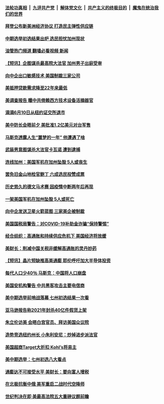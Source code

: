 ####  [法轮功真相](../../../../basic/blob/master/README.md?t=06101131) &nbsp;|&nbsp; [九评共产党](../../../../9ping.md/blob/master/README.md?t=06101131) &nbsp;|&nbsp; [解体党文化](../../../../jtdwh.md/blob/master/README.md?t=06101131)  &nbsp;|&nbsp; [共产主义的终极目的](../../../../gczydzjmd.md/blob/master/README.md?t=06101131) &nbsp;|&nbsp; [魔鬼在统治我们的世界](../../../../mgztzwmdsj.md/blob/master/README.md?t=06101131) 

#### [拜登公布新美洲经济协议 打造民主弹性供应链](../pages/prog203/a103451486.md?t=06101131) 

#### [中期选举初选结果出炉 选民担忧加州现状](../pages/prog203/a103451468.md?t=06101131) 

#### [油管热门频道 翻墙必看视频 新闻](http://45.76.130.85:81/youtube.html?06101131)

#### [【短讯】企图谋杀最高院大法官 加州男子出庭受审](../pages/prog203/a103451463.md?t=06101131) 

#### [向中企出口敏感技术 美国制裁三家公司](../pages/prog203/a103451458.md?t=06101131) 

#### [美抵押贷款需求降至22年来最低](../pages/prog203/a103451449.md?t=06101131) 

#### [美调查报告 曝中共倚赖西方技术设备活摘器官](../pages/prog203/a103451441.md?t=06101131) 

#### [滴滴6月10日从纽约证交所退市](../pages/prog203/a103451348.md?t=06101131) 

#### [美中防长会晤前夕 美批准1.2亿美元对台军售](../pages/prog203/a103451320.md?t=06101131) 

#### [马斯克透露人生“噩梦的一年” 他遭遇了啥](../pages/prog203/a103451305.md?t=06101131) 

#### [武装男意图谋杀大法官卡瓦诺 遭到逮捕](../pages/prog203/a103450981.md?t=06101131) 

#### [连线加州：美国军机在加州坠毁 5人或丧生](../pages/prog203/a103450819.md?t=06101131) 

#### [罢免旧金山地检官鲍丁 六成选民投赞成票](../pages/prog203/a103450832.md?t=06101131) 

#### [历史悠久的德文马术赛 因疫情中断两年后再现](../pages/prog203/a103450841.md?t=06101131) 

#### [一架美国军机在加州坠毁 5人或死亡](../pages/prog203/a103450656.md?t=06101131) 

#### [向中企发送卫星火箭蓝图 三家美企被制裁](../pages/prog203/a103450607.md?t=06101131) 

#### [美国国税局警告：对COVID-19补助金诈骗“保持警惕”](../pages/prog203/a103450609.md?t=06101131) 

#### [经合组织：高通胀和持续供应危机下 美国经济将放缓](../pages/prog203/a103450572.md?t=06101131) 

#### [美财长：削减中国关税非缓解高通胀的灵丹妙药](../pages/prog203/a103450504.md?t=06101131) 

#### [【短讯】晶片短缺推高美通膨 耶伦呼吁加大半导体投资](../pages/prog203/a103450481.md?t=06101131) 

#### [每代人口少40％ 马斯克：中国将人口崩盘](../pages/prog203/a103450479.md?t=06101131) 

#### [美国安机构警告 中共黑客攻击主要电信商](../pages/prog203/a103450362.md?t=06101131) 

#### [美中期选举前哨战落幕 七州初选结果一次看](../pages/prog203/a103450460.md?t=06101131) 

#### [亚马逊报告称2021年封杀40亿件假货上架](../pages/prog203/a103450387.md?t=06101131) 

#### [朱立伦访美 会晤白宫官员、拜访美国众议院](../pages/prog203/a103450138.md?t=06101131) 

#### [造势竞选纽约州长 小朱利安尼：炒掉进步派法官](../pages/prog203/a103449875.md?t=06101131) 

#### [美国超商Target大折扣 Kohl’s将易主](../pages/prog203/a103449880.md?t=06101131) 

#### [美中期选举：七州初选八大看点](../pages/prog203/a103449812.md?t=06101131) 

#### [通膨达不可接受水平 美财长：要向富人增税](../pages/prog203/a103449728.md?t=06101131) 

#### [在北极抗衡中俄 美军重启二战时代空降师](../pages/prog203/a103449730.md?t=06101131) 

#### [世纪判决在即 美最高法院五大重磅议题前瞻](../pages/prog203/a103449750.md?t=06101131) 

<img src='http://gfw-breaker.win/goodnews/indexes/prog203.md' width='0px' height='0px'/>
